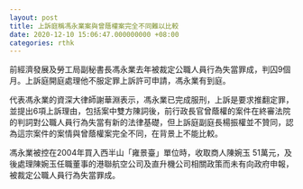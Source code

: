 ```yaml
---
layout: post
title: 上訴庭稱馮永業案與曾蔭權案完全不同難以比較
date: 2020-12-10 15:06:47.000000000 +08:00
categories: rthk
---
```


前經濟發展及勞工局副秘書長馮永業去年被裁定公職人員行為失當罪成，判囚9個月。上訴庭開庭處理他不服定罪上訴許可申請，馮永業有到庭。

代表馮永業的資深大律師謝華淵表示，馮永業已完成服刑，上訴是要求推翻定罪，並提出6項上訴理由，包括案中雙方陳詞後，前行政長官曾蔭權的案件在終審法院的判詞對公職人員行為失當有新的法律基礎，但上訴庭副庭長楊振權並不贊同，認為這宗案件的案情與曾蔭權案完全不同，在背景上不能比較。

馮永業被控在2004年買入西半山「雍景臺」單位時，收取商人陳婉玉 51萬元，及後處理陳婉玉任職董事的港聯航空公司及直升機公司相關政策而未有向政府申報，被裁定公職人員行為失當罪成。

